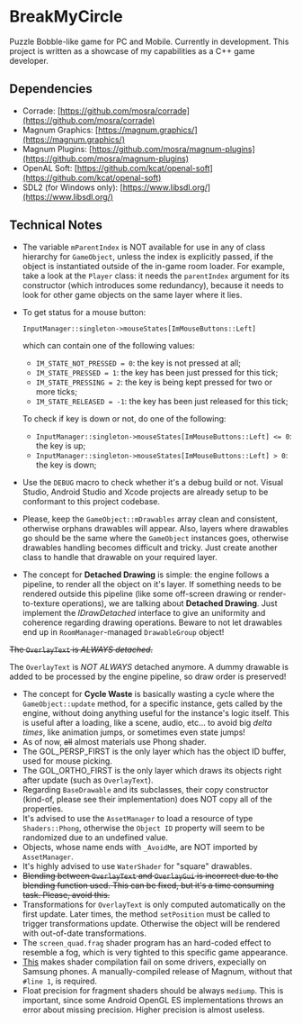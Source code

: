 # BreakMyCircle

Puzzle Bobble-like game for PC and Mobile. Currently in development. This project is written as a showcase of my capabilities as a C++ game developer.

## Dependencies

- Corrade: [https://github.com/mosra/corrade](https://github.com/mosra/corrade)
- Magnum Graphics: [https://magnum.graphics/](https://magnum.graphics/)
- Magnum Plugins: [https://github.com/mosra/magnum-plugins](https://github.com/mosra/magnum-plugins)
- OpenAL Soft: [https://github.com/kcat/openal-soft](https://github.com/kcat/openal-soft)
- SDL2 (for Windows only): [https://www.libsdl.org/](https://www.libsdl.org/)

## Technical Notes

- The variable `mParentIndex` is NOT available for use in any of class hierarchy for `GameObject`, unless the index is explicitly passed, if the object is instantiated outside of the in-game room loader. For example, take a look at the `Player` class: it needs the `parentIndex` argument for its constructor (which introduces some redundancy), because it needs to look for other game objects on the same layer where it lies.
- To get status for a mouse button:

  `InputManager::singleton->mouseStates[ImMouseButtons::Left]`

  which can contain one of the following values:
  
  - `IM_STATE_NOT_PRESSED = 0`: the key is not pressed at all;
  - `IM_STATE_PRESSED = 1`: the key has been just pressed for this tick;
  - `IM_STATE_PRESSING = 2`: the key is being kept pressed for two or more ticks;
  - `IM_STATE_RELEASED = -1`: the key has been just released for this tick;

  To check if key is down or not, do one of the following:

  - `InputManager::singleton->mouseStates[ImMouseButtons::Left] <= 0`: the key is up;
  - `InputManager::singleton->mouseStates[ImMouseButtons::Left] > 0`: the key is down;

- Use the `DEBUG` macro to check whether it's a debug build or not. Visual Studio, Android Studio and Xcode projects are already setup to be conformant to this project codebase.
- Please, keep the `GameObject::mDrawables` array clean and consistent, otherwise orphans drawables will appear. Also, layers where drawables go should be the same where the `GameObject` instances goes, otherwise drawables handling becomes difficult and tricky. Just create another class to handle that drawable on your required layer.
- The concept for **Detached Drawing** is simple: the engine follows a pipeline, to render all the object on it's layer. If something needs to be rendered outside this pipeline (like some off-screen drawing or render-to-texture operations), we are talking about **Detached Drawing**. Just implement the *IDrawDetached* interface to give an uniformity and coherence regarding drawing operations. Beware to not let drawables end up in `RoomManager`-managed `DrawableGroup` object!

~~The `OverlayText` is *ALWAYS detached*.~~

The `OverlayText` is *NOT ALWAYS* detached anymore. A dummy drawable is added to be processed by the engine pipeline, so draw order is preserved!
- The concept for **Cycle Waste** is basically wasting a cycle where the `GameObject::update` method, for a specific instance, gets called by the engine, without doing anything useful for the instance's logic itself. This is useful after a loading, like a scene, audio, etc... to avoid big *delta times*, like animation jumps, or sometimes even state jumps!
- As of now, ~~all~~ almost materials use Phong shader.
- The GOL_PERSP_FIRST is the only layer which has the object ID buffer, used for mouse picking.
- The GOL_ORTHO_FIRST is the only layer which draws its objects right after update (such as `OverlayText`).
- Regarding `BaseDrawable` and its subclasses, their copy constructor (kind-of, please see their implementation) does NOT copy all of the properties.
- It's advised to use the `AssetManager` to load a resource of type `Shaders::Phong`, otherwise the `Object ID` property will seem to be randomized due to an undefined value.
- Objects, whose name ends with `_AvoidMe`, are NOT imported by `AssetManager`.
- It's highly advised to use `WaterShader` for "square" drawables.
- ~~Blending between `OverlayText` and `OverlayGui` is incorrect due to the blending function used. This can be fixed, but it's a time consuming task. Please, avoid this.~~
- Transformations for `OverlayText` is only computed automatically on the first update. Later times, the method `setPosition` must be called to trigger transformations update. Otherwise the object will be rendered with out-of-date transformations.
- The `screen_quad.frag` shader program has an hard-coded effect to resemble a fog, which is very tighted to this specific game appearance.
- [This](https://github.com/mosra/magnum/blob/3d136503d8a959b4c260b9b60ca925566cc9d095/src/Magnum/GL/Shader.cpp#L722) makes shader compilation fail on some drivers, expecially on Samsung phones. A manually-compiled release of Magnum, without that `#line 1`, is required.
- Float precision for fragment shaders should be always `mediump`. This is important, since some Android OpenGL ES implementations throws an error about missing precision. Higher precision is almost useless.